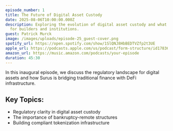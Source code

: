 ```yaml
---
episode_number: 1
title: The Future of Digital Asset Custody
date: 2025-08-06T10:00:00.000Z
description: Exploring the evolution of digital asset custody and what it means
  for builders and institutions.
guest: Patrick Murck
image: /images/uploads/episode-25_guest-cover.png
spotify_url: https://open.spotify.com/show/1SlQNJ8HbBEDTVZfp2t3UE
apple_url: https://podcasts.apple.com/us/podcast/form-structure/id1783671599
amazon_url: https://music.amazon.com/podcasts/your-episode
duration: 45:30
---
```


In this inaugural episode, we discuss the regulatory landscape for digital assets and how Surus is bridging traditional finance with DeFi infrastructure.

## Key Topics:
- Regulatory clarity in digital asset custody
- The importance of bankruptcy-remote structures
- Building compliant tokenization infrastructure

